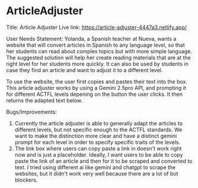 # ArticleAdjuster
Title: Article Adjuster
Live link: https://article-adjuster-4447a3.netlify.app/

User Needs Statement: Yolanda, a Spanish teacher at Nueva, wants a website that will convert articles in Spanish to any language level, so that her students can read about complex topics but with more simple language. The suggested solution will help her create reading materials that are at the right level for her students more quickly. It can also be used by students in case they find an article and want to adjust it to a different level. 

To use the website, the user first copies and pastes their text into the box. This article adjuster works by using a Gemini 2.5pro API, and prompting it for different ACTFL levels depening on the button the user clicks. It then returns the adapted text below. 

Bugs/Improvements:
1. Currently the article adjuster is able to generally adapt the articles to different levels, but not specific enough to the ACTFL standards. We want to make the distinction more clear and have a distinct gemini prompt for each level in order to specify specific traits of the levels. 
2. The link box where users can copy paste a link in doesn't work right now and is just a placeholder. Ideally, I want users to be able to copy paste the link of an article and then for it to be scraped and converted to text. I tried using different ai like gemini and chatgpt to scrape the websites, but it didn't work very well because there are a lot of bot blockers. 


